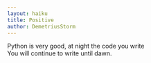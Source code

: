 ```yaml
---
layout: haiku
title: Positive
author: DemetriusStorm
---
```


Python is very good, at night the code you write<br>
You will continue to write until dawn.<br>
